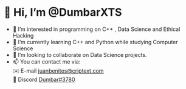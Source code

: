 # 👋 Hi, I’m @DumbarXTS  
  
- 👀 I’m interested in programming on C++ , Data Science and Ethical Hacking
- 🌱 I’m currently learning C++ and Python while studying Computer Science
- 💞️ I’m looking to collaborate on Data Science projects.
- 📫 You can contact me via:  
✉️ E-mail [juanbenites@criptext.com](mailto:juanbenites@criptext.com)   
💬 Discord [Dumbar#3780](https://discord.com/users/290623438396063754)

<!---
DumbarXTS/DumbarXTS is a ✨ special ✨ repository because its `README.md` (this file) appears on your GitHub profile.
You can click the Preview link to take a look at your changes.
--->

